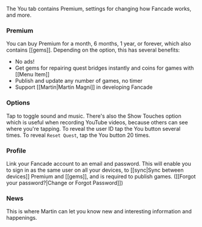 The You tab contains Premium, settings for changing how Fancade works, and more.

### Premium
You can buy Premium for a month, 6 months, 1 year, or forever, which also contains [[gems]]. Depending on the option, this has several benefits:
- No ads!
- Get gems for repairing quest bridges instantly and coins for games with [[Menu Item]]
- Publish and update any number of games, no timer
- Support [[Martin|Martin Magni]] in developing Fancade

### Options
Tap to toggle sound and music. There's also the Show Touches option which is useful when recording YouTube videos, because others can see where you're tapping. To reveal the user ID tap the You button several times. To reveal `Reset Quest`, tap the You button 20 times.

### Profile
Link your Fancade account to an email and password. This will enable you to sign in as the same user on all your devices, to [[sync|Sync between devices]] Premium and [[gems]], and is required to publish games. ([[Forgot your password?|Change or Forgot Password]])

### News
This is where Martin can let you know new and interesting information and happenings.
